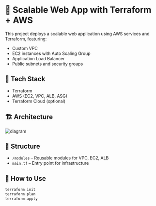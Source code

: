 # 🚀 Scalable Web App with Terraform + AWS

This project deploys a scalable web application using AWS services and Terraform, featuring:
- Custom VPC
- EC2 instances with Auto Scaling Group
- Application Load Balancer
- Public subnets and security groups

## 🔧 Tech Stack

- Terraform
- AWS (EC2, VPC, ALB, ASG)
- Terraform Cloud (optional)

## 🏗️ Architecture

![diagram](diagram.png)

## 📁 Structure

- `/modules` – Reusable modules for VPC, EC2, ALB
- `main.tf` – Entry point for infrastructure

## 🚀 How to Use

```bash
terraform init
terraform plan
terraform apply
